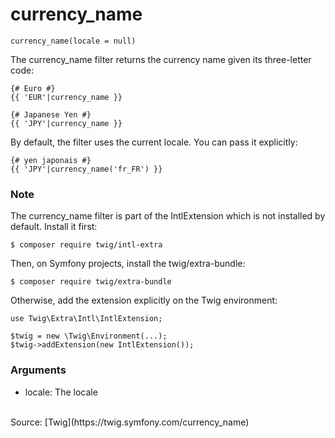 # currency_name

`currency_name(locale = null)`

The currency_name filter returns the currency name given its three-letter code:

```twig
{# Euro #}
{{ 'EUR'|currency_name }}
```

```twig
{# Japanese Yen #}
{{ 'JPY'|currency_name }}
```

By default, the filter uses the current locale. You can pass it explicitly:

```twig
{# yen japonais #}
{{ 'JPY'|currency_name('fr_FR') }}
```

### Note

The currency_name filter is part of the IntlExtension which is not installed by default. Install it first:

```
$ composer require twig/intl-extra
```

Then, on Symfony projects, install the twig/extra-bundle:

```
$ composer require twig/extra-bundle
```

Otherwise, add the extension explicitly on the Twig environment:

```
use Twig\Extra\Intl\IntlExtension;

$twig = new \Twig\Environment(...);
$twig->addExtension(new IntlExtension());
```

### Arguments

* locale: The locale

<br>
Source: [Twig](https://twig.symfony.com/currency_name)

